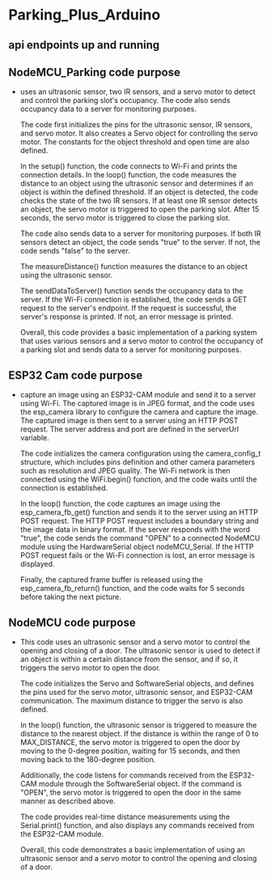 # Parking_Plus_Arduino

## api endpoints up and running 

## NodeMCU_Parking code purpose

- uses an ultrasonic sensor, two IR sensors, and a servo motor to detect and control the parking slot's occupancy. The code also sends occupancy data to a server for monitoring purposes.

  The code first initializes the pins for the ultrasonic sensor, IR sensors, and servo motor. It also creates a Servo object for controlling the servo motor. The constants for the object threshold and open time     are also defined.

  In the setup() function, the code connects to Wi-Fi and prints the connection details. In the loop() function, the code measures the distance to an object using the ultrasonic sensor and determines if an object    is within the defined threshold. If an object is detected, the code checks the state of the two IR sensors. If at least one IR sensor detects an object, the servo motor is triggered to open the parking slot.     After 15 seconds, the servo motor is triggered to close the parking slot.

  The code also sends data to a server for monitoring purposes. If both IR sensors detect an object, the code sends "true" to the server. If not, the code sends "false" to the server.

  The measureDistance() function measures the distance to an object using the ultrasonic sensor.

  The sendDataToServer() function sends the occupancy data to the server. If the Wi-Fi connection is established, the code sends a GET request to the server's endpoint. If the request is successful, the server's   response is printed. If not, an error message is printed.

  Overall, this code provides a basic implementation of a parking system that uses various sensors and a servo motor to control the occupancy of a parking slot and sends data to a server for monitoring purposes.

## ESP32 Cam code purpose

- capture an image using an ESP32-CAM module and send it to a server using Wi-Fi. The captured image is in JPEG format, and the code uses the esp_camera library to configure the camera and capture the image. The   captured image is then sent to a server using an HTTP POST request. The server address and port are defined in the serverUrl variable.

   The code initializes the camera configuration using the camera_config_t structure, which includes pins definition and other camera parameters such as resolution and JPEG quality. The Wi-Fi network is then       connected using the WiFi.begin() function, and the code waits until the connection is established.

   In the loop() function, the code captures an image using the esp_camera_fb_get() function and sends it to the server using an HTTP POST request. The HTTP POST request includes a boundary string and the image      data in binary format. If the server responds with the word "true", the code sends the command "OPEN" to a connected NodeMCU module using the HardwareSerial object nodeMCU_Serial. If the HTTP POST request        fails or the Wi-Fi connection is lost, an error message is displayed.

  Finally, the captured frame buffer is released using the esp_camera_fb_return() function, and the code waits for 5 seconds before taking the next picture.

## NodeMCU code purpose

- This code uses an ultrasonic sensor and a servo motor to control the opening and closing of a door. The ultrasonic sensor is used to detect if an object is within a certain distance from the sensor, and if so,    it triggers the servo motor to open the door.

   The code initializes the Servo and SoftwareSerial objects, and defines the pins used for the servo motor, ultrasonic sensor, and ESP32-CAM communication. The maximum distance to trigger the servo is also          defined.

  In the loop() function, the ultrasonic sensor is triggered to measure the distance to the nearest object. If the distance is within the range of 0 to MAX_DISTANCE, the servo motor is triggered to open the door   by moving to the 0-degree position, waiting for 15 seconds, and then moving back to the 180-degree position.

  Additionally, the code listens for commands received from the ESP32-CAM module through the SoftwareSerial object. If the command is "OPEN", the servo motor is triggered to open the door in the same manner as     described above.

  The code provides real-time distance measurements using the Serial.print() function, and also displays any commands received from the ESP32-CAM module.

  Overall, this code demonstrates a basic implementation of using an ultrasonic sensor and a servo motor to control the opening and closing of a door.
